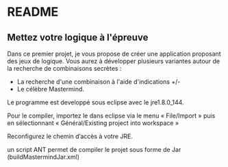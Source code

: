 # README

## Mettez votre logique à l'épreuve

Dans ce premier projet, je vous propose de créer une application proposant des jeux de logique.
Vous aurez à développer plusieurs variantes autour de la recherche de combinaisons secrètes :

  *   La recherche d'une combinaison à l'aide d'indications +/- 
  *   Le célèbre Mastermind.
  
 Le programme est developpé sous eclipse avec le jre1.8.0_144. 
 
 Pour le compiler, importez le dans eclipse via le menu « File/Import » puis en sélectionnant « Général/Existing project into workspace »
 
 Reconfigurez le chemin d’accès à votre JRE.

un script ANT permet de compiler le projet sous forme de Jar (buildMastermindJar.xml)
